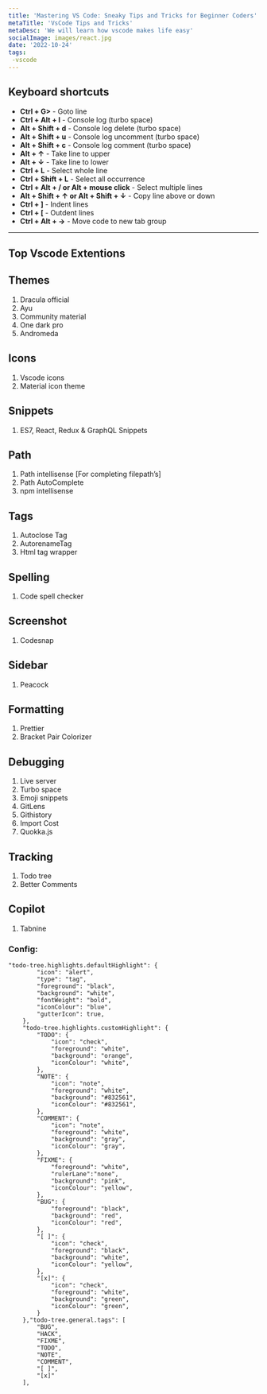 ```yaml
---
title: 'Mastering VS Code: Sneaky Tips and Tricks for Beginner Coders'
metaTitle: 'VsCode Tips and Tricks'
metaDesc: 'We will learn how vscode makes life easy'
socialImage: images/react.jpg
date: '2022-10-24'
tags:
 -vscode
---
```


## Keyboard shortcuts
+ **Ctrl + G>** - Goto line
+ **Ctrl + Alt +  l** - Console log (turbo space)
+ **Alt + Shift + d** - Console log delete (turbo space)
+ **Alt + Shift + u** - Console log uncomment (turbo space)
+ **Alt + Shift + c** - Console log comment (turbo space)
+ **Alt + ↑** - Take line to upper
+ **Alt + ↓** - Take line to lower
+ **Ctrl + L** - Select whole line
+ **Ctrl + Shift + L** - Select all occurrence
+ **Ctrl + Alt + / or Alt + mouse click** - Select multiple lines
+ **Alt + Shift + ↑ or Alt + Shift + ↓** - Copy line above or down
+ **Ctrl + ]** - Indent lines
+ **Ctrl + [** - Outdent lines
+ **Ctrl + Alt + ->** - Move code to new tab group

<hr>

## Top Vscode Extentions

## Themes
1. Dracula official
2. Ayu
3. Community material
4. One dark pro
5. Andromeda

## Icons
1. Vscode icons
2. Material icon theme

## Snippets
1. ES7, React, Redux & GraphQL Snippets

## Path
1. Path intellisense [For completing filepath’s]
2. Path AutoComplete
3. npm intellisense

## Tags
1. Autoclose Tag
2. AutorenameTag
3. Html tag wrapper

## Spelling
1. Code spell checker

## Screenshot
1. Codesnap

## Sidebar
1. Peacock

## Formatting
1. Prettier
2. Bracket Pair Colorizer

## Debugging
1. Live server
2. Turbo space
3. Emoji snippets
4. GitLens
5. Githistory
6. Import Cost
7. Quokka.js

## Tracking
1. Todo tree
2. Better Comments

## Copilot
1. Tabnine

### Config:
```
"todo-tree.highlights.defaultHighlight": {
        "icon": "alert",
        "type": "tag",
        "foreground": "black",
        "background": "white",
        "fontWeight": "bold",
        "iconColour": "blue",
        "gutterIcon": true,
    },
    "todo-tree.highlights.customHighlight": {
        "TODO": {
            "icon": "check",
            "foreground": "white",
            "background": "orange",
            "iconColour": "white",
        },
        "NOTE": {
            "icon": "note",
            "foreground": "white",
            "background": "#832561",
            "iconColour": "#832561",
        },
        "COMMENT": {
            "icon": "note",
            "foreground": "white",
            "background": "gray",
            "iconColour": "gray",
        },
        "FIXME": {
            "foreground": "white",
            "rulerLane":"none",
            "background": "pink",
            "iconColour": "yellow",
        },
        "BUG": {
            "foreground": "black",
            "background": "red",
            "iconColour": "red",
        },
        "[ ]": {
            "icon": "check",
            "foreground": "black",
            "background": "white",
            "iconColour": "yellow",
        },
        "[x]": {
            "icon": "check",
            "foreground": "white",
            "background": "green",
            "iconColour": "green",
        }
    },"todo-tree.general.tags": [
        "BUG",
        "HACK",
        "FIXME",
        "TODO",
        "NOTE",
        "COMMENT",
        "[ ]",
        "[x]"
    ],
```